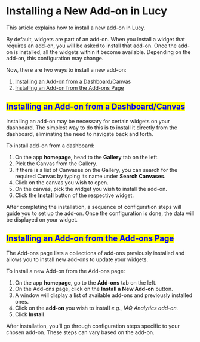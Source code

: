 # Installing a New Add-on in Lucy

This article explains how to install a new add-on in Lucy.

By default, widgets are part of an add-on. When you install a widget that requires an add-on, you will be asked to install that add-on. Once the add-on is installed, all the widgets within it become available. Depending on the add-on, this configuration may change.

Now, there are two ways to install a new add-on:

1. [Installing an Add-on from a Dashboard/Canvas](installing-a-new-add-on-in-lucy.md#installing-an-add-on-from-a-dashboard-canvas)
2. [Installing an Add-on from the Add-ons Page](installing-a-new-add-on-in-lucy.md#installing-an-add-on-from-the-add-ons-page)

## <mark style="color:blue;">Installing an Add-on from a Dashboard/Canvas</mark>

Installing an add-on may be necessary for certain widgets on your dashboard. The simplest way to do this is to install it directly from the dashboard, eliminating the need to navigate back and forth.

To install add-on from a dashboard:

1. On the app **homepage**, head to the **Gallery** tab on the left.
2. Pick the Canvas from the Gallery.
3. If there is a list of Canvases on the Gallery, you can search for the required Canvas by typing its name under **Search Canvases**.
4. Click on the canvas you wish to open.
5. On the canvas, pick the widget you wish to install the add-on.
6. Click the **Install** button of the respective widget.

After completing the installation, a sequence of configuration steps will guide you to set up the add-on. Once the configuration is done, the data will be displayed on your widget.

## <mark style="color:blue;">Installing an Add-on from the Add-ons Page</mark>

The Add-ons page lists a collections of add-ons previously installed and allows you to install new add-ons to update your widgets.

To install a new Add-on from the Add-ons page:

1. On the app **homepage**, go to the **Add-ons** tab on the left.
2. On the Add-ons page, click on the **Install a New Add-on** button.
3. A window will display a list of available add-ons and previously installed ones.
4. Click on the **add-on** you wish to instal**l** _e.g., IAQ Analytics add-on._
5. Click **Install**.

After installation, you'll go through configuration steps specific to your chosen add-on. These steps can vary based on the add-on.
